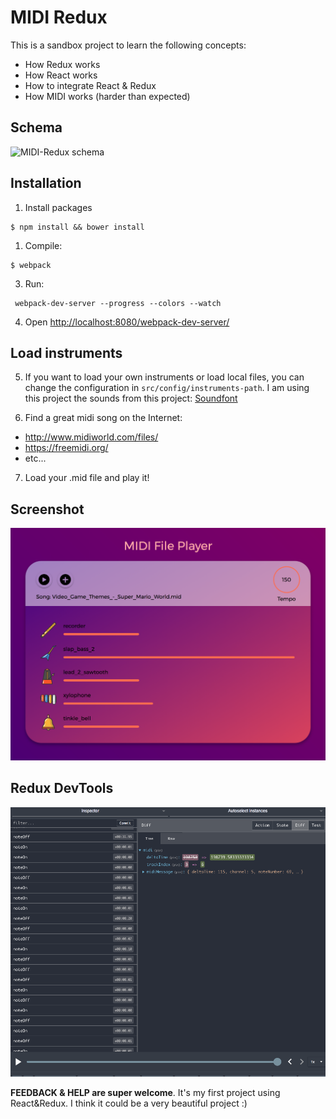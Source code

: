 # MIDI Redux

This is a sandbox project to learn the following concepts:

* How Redux works
* How React works
* How to integrate React & Redux
* How MIDI works (harder than expected)

## Schema

![MIDI-Redux schema](MidiRedux.png)

## Installation

1. Install packages
```
$ npm install && bower install
```

1. Compile:
```
$ webpack
```

3. Run:
```
 webpack-dev-server --progress --colors --watch
```

4. Open [http://localhost:8080/webpack-dev-server/](http://localhost:8080/webpack-dev-server/)

## Load instruments

5. If you want to load your own instruments or load local files, you can change the configuration in `src/config/instruments-path`. I am using this project the sounds from this project: [Soundfont](https://github.com/gleitz/midi-js-soundfonts)

6. Find a great midi song on the Internet:
  * http://www.midiworld.com/files/
  * https://freemidi.org/
  * etc...

7. Load your .mid file and play it!


## Screenshot

![Midi Redux Interface](midi-redux-example.png)

## Redux DevTools

![Redux DevTools](midi-redux.gif)

**FEEDBACK & HELP are super welcome**. It's my first project using React&Redux. I think it could be a very beautiful project :)
